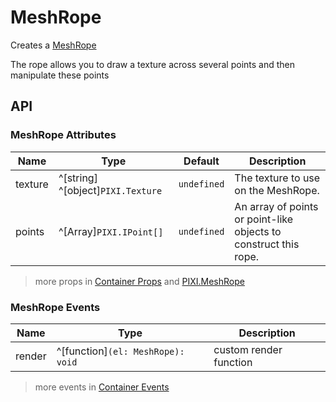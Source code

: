 # MeshRope

Creates a [MeshRope](https://pixijs.download/release/docs/PIXI.MeshRope.html)

The rope allows you to draw a texture across several points and then manipulate these points

<demo src="./demo/mesh-rope.vue" :width="400" />

## API

### MeshRope Attributes

| Name | Type | Default | Description |
| --- | --- | --- | --- |
| texture | ^[string] ^[object]`PIXI.Texture` | `undefined` | The texture to use on the MeshRope. |
| points | ^[Array<object>]`PIXI.IPoint[]` | `undefined` | An array of points or point-like objects to construct this rope. |

> more props in [Container Props](/guide/elements/container#container-props) and [PIXI.MeshRope](https://pixijs.download/release/docs/PIXI.MeshRope.html)

### MeshRope Events

| Name | Type | Description |
| --- | --- | --- |
| render | ^[function]`(el: MeshRope): void` | custom render function |

> more events in [Container Events](/guide/elements/container#container-events)
